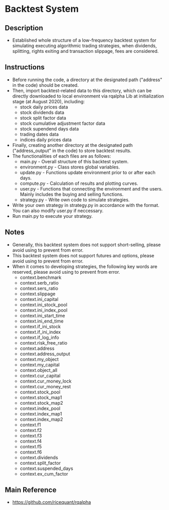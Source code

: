 # Backtest System

## Description
* Established whole structure of a low-frequency backtest system for simulating executing algorithmic trading strategies, when dividends, splitting, rights exiting and transaction slippage, fees are considered.

## Instructions
* Before running the code, a directory at the designated path ("address" in the code) should be created.
* Then, import backtest-related data to this directory, which can be directly downloaded to local environment via rqalpha Lib at initialization stage (at August 2020), including:
    * stock daily prices data
    * stock dividends data
    * stock split factor data
    * stock cumulative adjustment factor data
    * stock supendend days data
    * trading dates data
    * indices daily prices data
* Finally, creating another directory at the designated path ("address_output" in the code) to store backtest results.
* The functionalities of each files are as follows:
    * main.py - Overall structure of this backtest system.
    * environment.py - Class stores global variables.
    * update.py - Functions update environment prior to or after each days.
    * compute.py - Calculation of results and plotting curves.
    * user.py - Functions that connecting the environment and the users. Mainly includes the buying and selling functions.
    * strategy.py - Write own code to simulate strategies.
* Write your own strategy in strategy.py in accordance with the format. You can also modify user.py if neccessary.
* Run main.py to execute your strategy.

## Notes
* Generally, this backtest system does not support short-selling, please avoid using to prevent from error.
* This backtest system does not support futures and options, please avoid using to prevent from error.
* When it comes to developing strategies, the following key words are reserved, please avoid using to prevent from error.
    * context.benchmark 
    * context.serb_ratio 
    * context.sers_ratio
    * context.slippage
    * context.ini_capital 
    * context.ini_stock_pool
    * context.ini_index_pool 
    * context.ini_start_time
    * context.ini_end_time 
    * context.if_ini_stock
    * context.if_ini_index
    * context.if_log_info
    * context.risk_free_ratio 
    * context.address 
    * context.address_output
    * context.my_object
    * context.my_capital
    * context.object_all
    * context.cur_capital
    * context.cur_money_lock
    * context.cur_money_rest
    * context.stock_pool
    * context.stock_map1
    * context.stock_map2
    * context.index_pool
    * context.index_map1
    * context.index_map2
    * context.f1
    * context.f2
    * context.f3
    * context.f4
    * context.f5
    * context.f6
    * context.dividends
    * context.split_factor
    * context.suspended_days
    * context.ex_cum_factor

## Main Reference
* <a style='color: black;' href='https://github.com/ricequant/rqalpha' target='_blank'>https://github.com/ricequant/rqalpha</a>
